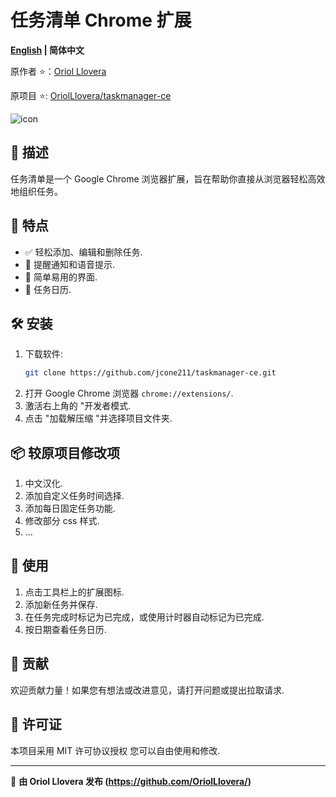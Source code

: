 # 任务清单 Chrome 扩展

**[English](README.md) | 简体中文**

原作者 ⭐：[Oriol Llovera](https://github.com/OriolLlovera/)

原项目 ⭐: [OriolLlovera/taskmanager-ce](https://github.com/OriolLlovera/taskmanager-ce.git)

![icon](https://github.com/user-attachments/assets/3c86f31d-1183-470e-b280-409472668bb4)

## 📌 描述

任务清单是一个 Google Chrome 浏览器扩展，旨在帮助你直接从浏览器轻松高效地组织任务。

## 🚀 特点

- ✅ 轻松添加、编辑和删除任务.
- 🔔 提醒通知和语音提示.
- 🎨 简单易用的界面.
- 🌙 任务日历.

## 🛠 安装

1. 下载软件:
   ```sh
   git clone https://github.com/jcone211/taskmanager-ce.git
   ```
2. 打开 Google Chrome 浏览器 `chrome://extensions/`.
3. 激活右上角的 "开发者模式.
4. 点击 "加载解压缩 "并选择项目文件夹.

## 📦 较原项目修改项

1. 中文汉化.
2. 添加自定义任务时间选择.
3. 添加每日固定任务功能.
4. 修改部分 css 样式.
5. ...

## 📝 使用

1. 点击工具栏上的扩展图标.
2. 添加新任务并保存.
3. 在任务完成时标记为已完成，或使用计时器自动标记为已完成.
4. 按日期查看任务日历.

## 🤝 贡献

欢迎贡献力量！如果您有想法或改进意见，请打开问题或提出拉取请求.

## 📜 许可证

本项目采用 MIT 许可协议授权 您可以自由使用和修改.

---

🚀 **由 Oriol Llovera 发布 (https://github.com/OriolLlovera/)**
